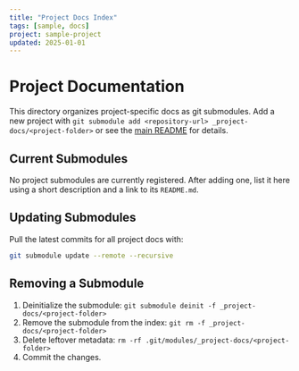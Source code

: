 ```yaml
---
title: "Project Docs Index"
tags: [sample, docs]
project: sample-project
updated: 2025-01-01
---
```


# Project Documentation

This directory organizes project-specific docs as git submodules. Add a new
project with `git submodule add <repository-url> _project-docs/<project-folder>`
or see the [main README](../README.md#project-documentation-submodules) for
details.

## Current Submodules

No project submodules are currently registered. After adding one, list it here
using a short description and a link to its `README.md`.

## Updating Submodules

Pull the latest commits for all project docs with:

```bash
git submodule update --remote --recursive
```

## Removing a Submodule

1. Deinitialize the submodule:
   `git submodule deinit -f _project-docs/<project-folder>`
2. Remove the submodule from the index:
   `git rm -f _project-docs/<project-folder>`
3. Delete leftover metadata:
   `rm -rf .git/modules/_project-docs/<project-folder>`
4. Commit the changes.

